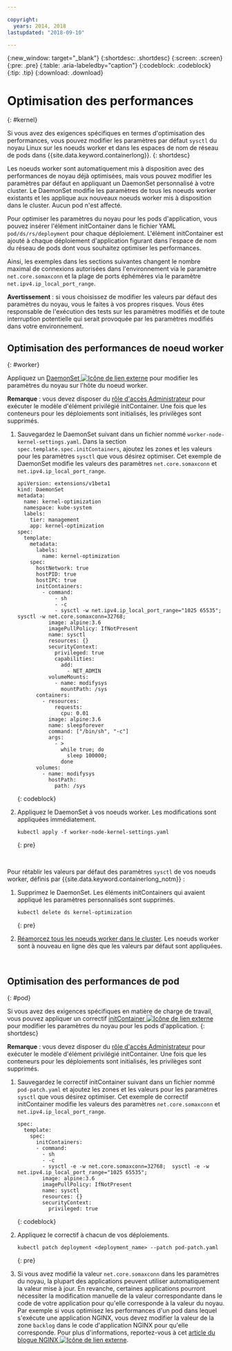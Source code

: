 ```yaml
---

copyright:
  years: 2014, 2018
lastupdated: "2018-09-10"

---
```


{:new_window: target="_blank"}
{:shortdesc: .shortdesc}
{:screen: .screen}
{:pre: .pre}
{:table: .aria-labeledby="caption"}
{:codeblock: .codeblock}
{:tip: .tip}
{:download: .download}

# Optimisation des performances
{: #kernel}

Si vous avez des exigences spécifiques en termes d'optimisation des performances, vous pouvez modifier les paramètres par défaut `sysctl` du noyau Linux sur les noeuds worker et dans les espaces de nom de réseau de pods dans {{site.data.keyword.containerlong}}.
{: shortdesc}

Les noeuds worker sont automatiquement mis à disposition avec des performances de noyau déjà optimisées, mais vous pouvez modifier les paramètres par défaut en appliquant un DaemonSet personnalisé à votre cluster. Le DaemonSet modifie les paramètres de tous les noeuds worker existants et les applique aux nouveaux noeuds worker mis à disposition dans le cluster. Aucun pod n'est affecté.

Pour optimiser les paramètres du noyau pour les pods d'application, vous pouvez insérer l'élément initContainer dans le fichier YAML `pod/ds/rs/deployment` pour chaque déploiement. L'élément initContainer est ajouté à chaque déploiement d'application figurant dans l'espace de nom du réseau de pods dont vous souhaitez optimiser les performances.

Ainsi, les exemples dans les sections suivantes changent le nombre maximal de connexions autorisées dans l'environnement via le paramètre `net.core.somaxconn` et la plage de ports éphémères via le paramètre `net.ipv4.ip_local_port_range`.

**Avertissement** : si vous choisissez de modifier les valeurs par défaut des paramètres du noyau, vous le faites à vos propres risques. Vous êtes responsable de l'exécution des tests sur les paramètres modifiés et de toute interruption potentielle qui serait provoquée par les paramètres modifiés dans votre environnement.

## Optimisation des performances de noeud worker
{: #worker}

Appliquez un [DaemonSet ![Icône de lien externe](../icons/launch-glyph.svg "Icône de lien externe")](https://kubernetes.io/docs/concepts/workloads/controllers/daemonset/) pour modifier les paramètres du noyau sur l'hôte du noeud worker.

**Remarque** : vous devez disposer du [rôle d'accès Administrateur](cs_users.html#user-roles) pour exécuter  le modèle d'élément privilégié initContainer. Une fois que les conteneurs pour les déploiements sont initialisés, les privilèges sont supprimés.

1. Sauvegardez le DaemonSet suivant dans un fichier nommé `worker-node-kernel-settings.yaml`. Dans la section `spec.template.spec.initContainers`, ajoutez les zones et les valeurs pour les paramètres `sysctl` que vous désirez optimiser. Cet exemple de DaemonSet modifie les valeurs des paramètres `net.core.somaxconn` et `net.ipv4.ip_local_port_range`.
    ```
    apiVersion: extensions/v1beta1
    kind: DaemonSet
    metadata:
      name: kernel-optimization
      namespace: kube-system
      labels:
        tier: management
        app: kernel-optimization
    spec:
      template:
        metadata:
          labels:
            name: kernel-optimization
        spec:
          hostNetwork: true
          hostPID: true
          hostIPC: true
          initContainers:
            - command:
                - sh
                - -c
                - sysctl -w net.ipv4.ip_local_port_range="1025 65535"; sysctl -w net.core.somaxconn=32768;
              image: alpine:3.6
              imagePullPolicy: IfNotPresent
              name: sysctl
              resources: {}
              securityContext:
                privileged: true
                capabilities:
                  add:
                    - NET_ADMIN
              volumeMounts:
                - name: modifysys
                  mountPath: /sys
          containers:
            - resources:
                requests:
                  cpu: 0.01
              image: alpine:3.6
              name: sleepforever
              command: ["/bin/sh", "-c"]
              args:
                - >
                  while true; do
                    sleep 100000;
                  done
          volumes:
            - name: modifysys
              hostPath:
                path: /sys
    ```
    {: codeblock}

2. Appliquez le DaemonSet à vos noeuds worker. Les modifications sont appliquées immédiatement.
    ```
    kubectl apply -f worker-node-kernel-settings.yaml
    ```
    {: pre}

<br />

Pour rétablir les valeurs par défaut des paramètres `sysctl` de vos noeuds worker, définis par {{site.data.keyword.containerlong_notm}} :

1. Supprimez le DaemonSet. Les éléments initContainers qui avaient appliqué les paramètres personnalisés sont supprimés.
    ```
    kubectl delete ds kernel-optimization
    ```
    {: pre}

2. [Réamorcez tous les noeuds worker dans le cluster](cs_cli_reference.html#cs_worker_reboot). Les noeuds worker sont à nouveau en ligne dès que les valeurs par défaut sont appliquées.

<br />


## Optimisation des performances de pod
{: #pod}

Si vous avez des exigences spécifiques en matière de charge de travail, vous pouvez appliquer un correctif [initContainer ![Icône de lien externe](../icons/launch-glyph.svg "Icône de lien externe")](https://kubernetes.io/docs/concepts/workloads/pods/init-containers/) pour modifier les paramètres du noyau pour les pods d'application.
{: shortdesc}

**Remarque** : vous devez disposer du [rôle d'accès Administrateur](cs_users.html#user-roles) pour exécuter  le modèle d'élément privilégié initContainer. Une fois que les conteneurs pour les déploiements sont initialisés, les privilèges sont supprimés.

1. Sauvegardez le correctif initContainer suivant dans un fichier nommé `pod-patch.yaml` et ajoutez les zones et les valeurs pour les paramètres `sysctl` que vous désirez optimiser. Cet exemple de correctif initContainer modifie les valeurs des paramètres `net.core.somaxconn` et `net.ipv4.ip_local_port_range`.
    ```
    spec:
      template:
        spec:
          initContainers:
          - command:
            - sh
            - -c
            - sysctl -e -w net.core.somaxconn=32768;  sysctl -e -w net.ipv4.ip_local_port_range="1025 65535";
            image: alpine:3.6
            imagePullPolicy: IfNotPresent
            name: sysctl
            resources: {}
            securityContext:
              privileged: true
    ```
    {: codeblock}

2. Appliquez le correctif à chacun de vos déploiements.
    ```
    kubectl patch deployment <deployment_name> --patch pod-patch.yaml
    ```
    {: pre}

3. Si vous avez modifié la valeur `net.core.somaxconn` dans les paramètres du noyau, la plupart des applications peuvent utiliser automatiquement la valeur mise à jour. En revanche, certaines applications pourront nécessiter la modification manuelle de la valeur correspondante dans le code de votre application pour qu'elle corresponde à la valeur du noyau. Par exemple si vous optimisez les performances d'un pod dans lequel s'exécute une application NGINX, vous devez modifier la valeur de la zone `backlog` dans le code d'application NGINX pour qu'elle corresponde. Pour plus d'informations, reportez-vous à cet [article du blogue NGINX ![Icône de lien externe](../icons/launch-glyph.svg "Icône de lien externe")](https://www.nginx.com/blog/tuning-nginx/).

